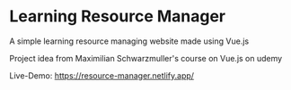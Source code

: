 # Learning Resource Manager
A simple learning resource managing website made using Vue.js

Project idea from Maximilian Schwarzmuller's course on Vue.js on udemy

Live-Demo: https://resource-manager.netlify.app/
